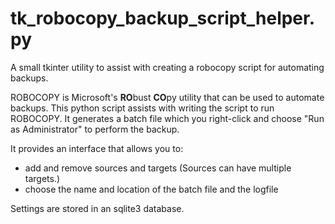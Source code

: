 # tk_robocopy_backup_script_helper.py
A small tkinter utility to assist with creating a robocopy script for automating backups.

ROBOCOPY is Microsoft's **RO**bust **CO**py utility that can be used to automate backups.  This python script assists with writing the script to run ROBOCOPY.  It generates a batch file which you right-click and choose "Run as Administrator" to perform the backup.

It provides an interface that allows you to:

* add and remove sources and targets (Sources can have multiple targets.)
* choose the name and location of the batch file and the logfile

Settings are stored in an sqlite3 database.
